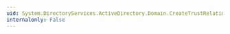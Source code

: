 ```yaml
---
uid: System.DirectoryServices.ActiveDirectory.Domain.CreateTrustRelationship(System.DirectoryServices.ActiveDirectory.Domain,System.DirectoryServices.ActiveDirectory.TrustDirection)
internalonly: False
---
```


